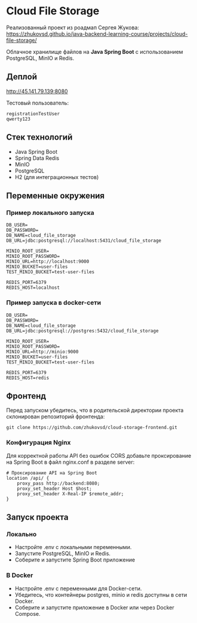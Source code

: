 # Cloud File Storage

Реализованный проект из роадмап Сергея Жукова: https://zhukovsd.github.io/java-backend-learning-course/projects/cloud-file-storage/

Облачное хранилище файлов на **Java Spring Boot** с использованием PostgreSQL, MinIO и Redis.

## Деплой
http://45.141.79.139:8080

Тестовый пользователь:
```
registrationTestUser
qwerty123
```

## Стек технологий
- Java Spring Boot
- Spring Data Redis
- MinIO
- PostgreSQL
- H2 (для интеграционных тестов)

## Переменные окружения

### Пример локального запуска
```env
DB_USER=
DB_PASSWORD=
DB_NAME=cloud_file_storage
DB_URL=jdbc:postgresql://localhost:5431/cloud_file_storage

MINIO_ROOT_USER=
MINIO_ROOT_PASSWORD=
MINIO_URL=http://localhost:9000
MINIO_BUCKET=user-files
TEST_MINIO_BUCKET=test-user-files

REDIS_PORT=6379
REDIS_HOST=localhost
```

### Пример запуска в docker-сети
``` env
DB_USER=
DB_PASSWORD=
DB_NAME=cloud_file_storage
DB_URL=jdbc:postgresql://postgres:5432/cloud_file_storage

MINIO_ROOT_USER=
MINIO_ROOT_PASSWORD=
MINIO_URL=http://minio:9000
MINIO_BUCKET=user-files
TEST_MINIO_BUCKET=test-user-files

REDIS_PORT=6379
REDIS_HOST=redis
```

## Фронтенд
Перед запуском убедитесь, что в родительской директории проекта склонирован репозиторий фронтенда:
```
git clone https://github.com/zhukovsd/cloud-storage-frontend.git
```

### Конфигурация Nginx
Для корректной работы API без ошибок CORS добавьте проксирование на Spring Boot в файл nginx.conf в разделе server:
```
# Проксирование API на Spring Boot
location /api/ {
    proxy_pass http://backend:8080;
    proxy_set_header Host $host;
    proxy_set_header X-Real-IP $remote_addr;
}
```

## Запуск проекта
### Локально

- Настройте .env с локальными переменными.
- Запустите PostgreSQL, MinIO и Redis.
- Соберите и запустите Spring Boot приложение

### В Docker

- Настройте .env с переменными для Docker-сети.
- Убедитесь, что контейнеры postgres, minio и redis доступны в сети Docker.
- Соберите и запустите приложение в Docker или через Docker Compose.